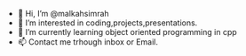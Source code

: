 - 👋 Hi, I’m @malkahsimrah
- 👀 I’m interested in coding,projects,presentations.
- 🌱 I’m currently learning object oriented programming in cpp
- 📫 Contact me trhough inbox or Email.

<!---
malkahsimrah/malkahsimrah is a ✨ special ✨ repository because its `README.md` (this file) appears on your GitHub profile.
You can click the Preview link to take a look at your changes.
--->
